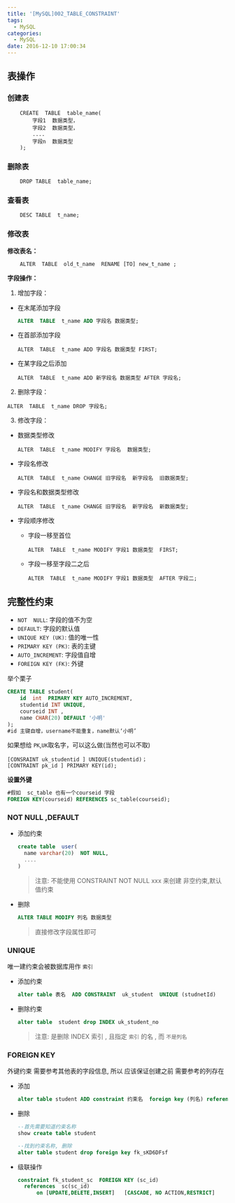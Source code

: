 ```yaml
---
title: '[MySQL]002_TABLE_CONSTRAINT'
tags:
  - MySQL
categories:
  - MySQL
date: 2016-12-10 17:00:34
---
```


##  表操作

### 创建表

```
    CREATE  TABLE  table_name(
        字段1  数据类型，
		字段2  数据类型，
		....
		字段n  数据类型 
    );
```


### 删除表

```
	DROP TABLE  table_name;
```
### 查看表

```
	DESC TABLE  t_name;
```

### 修改表

**修改表名：**

```
	ALTER  TABLE  old_t_name  RENAME [TO] new_t_name ;
```


**字段操作：**

1. 增加字段：

  - 在末尾添加字段
    ```sql
    ALTER  TABLE  t_name ADD 字段名 数据类型;
    ```

  - 在首部添加字段
    ```
    ALTER  TABLE  t_name ADD 字段名 数据类型 FIRST;
    ```
  - 在某字段之后添加

    ```
    ALTER  TABLE  t_name ADD 新字段名 数据类型 AFTER 字段名;
    ```

2. 删除字段：

  ```
  ALTER  TABLE  t_name DROP 字段名;
  ```

3. 修改字段：

  - 数据类型修改
  	```
  	ALTER  TABLE  t_name MODIFY 字段名  数据类型;
  	```

  - 字段名修改
  	```
  	ALTER  TABLE  t_name CHANGE 旧字段名  新字段名  旧数据类型;
  	```

  - 字段名和数据类型修改
  	```
  	ALTER  TABLE  t_name CHANGE 旧字段名  新字段名  新数据类型;
  	```
  - 字段顺序修改

  	- 字段一移至首位
  	
  		```
  		ALTER  TABLE  t_name MODIFY 字段1 数据类型  FIRST;
  		```

  	- 字段一移至字段二之后
  		```
  		ALTER  TABLE  t_name MODIFY 字段1 数据类型  AFTER 字段二;
  		```


## 完整性约束


- `NOT  NULL`:  字段的值不为空
- `DEFAULT`:    字段的默认值
- `UNIQUE KEY (UK)`: 值的唯一性
- `PRIMARY KEY (PK)`: 表的主键
- `AUTO_INCREMENT`: 字段值自增
- `FOREIGN KEY (FK)`: 外键


举个栗子

```sql
CREATE TABLE student(
    id  int  PRIMARY KEY AUTO_INCREMENT,
	studentid INT UNIQUE, 
	courseid INT ,
    name CHAR(20) DEFAULT '小明'
);
#id 主键自增，username不能重复，name默认‘小明’
```

如果想给 `PK`,`UK`取名字，可以这么做(当然也可以不取)

```
[CONSRAINT uk_studentid ] UNIQUE(studentid)；
[CONTRAINT pk_id ] PRIMARY KEY(id);
```

**设置外键**

```sql
#假如  sc_table 也有一个courseid 字段
FOREIGN KEY(courseid) REFERENCES sc_table(courseid);
```



### NOT NULL ,DEFAULT

- 添加约束

  ```sql
  create table  user(
  	name varchar(20)  NOT NULL,
  	....
  )
  ```

  > 注意:  不能使用  CONSTRAINT NOT NULL xxx 来创建 非空约束,默认值约束

- 删除

  ```sql
  ALTER TABLE MODIFY 列名 数据类型
  ```

  > 直接修改字段属性即可

### UNIQUE

唯一建约束会被数据库用作 `索引` 

- 添加约束 

  ```sql
  alter table 表名  ADD CONSTRAINT  uk_student  UNIQUE (studnetId) 
  ```

- 删除约束

  ```sql
  alter table  student drop INDEX uk_student_no
  ```

  > 注意: 是删除 INDEX 索引 , 且指定 `索引` 的名 ,  而 `不是列名` 



### FOREIGN KEY

外键约束 需要参考其他表的字段信息, 所以 应该保证创建之前 需要参考的列存在

- 添加

  ```sql
  alter table student ADD constraint 约束名  foreign key (列名) references  参考表(列)
  ```

- 删除

  ```sql
  --首先需要知道约束名称
  show create table student
  
  --找到约束名称, 删除
  alter table student drop foreign key fk_sKD6DFsf 
  ```

- 级联操作

  ```sql
  constraint fk_student_sc  FOREIGN KEY (sc_id) 
  	references  sc(sc_id)  
  		on [UPDATE,DELETE,INSERT]   [CASCADE, NO ACTION,RESTRICT]
  ```


